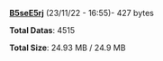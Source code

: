 [**B5seE5rj**](/data/B5seE5rj.txt) (23/11/22 - 16:55)- 427 bytes

**Total Datas**: 4515

**Total Size**: 24.93 MB / 24.9 MB